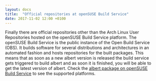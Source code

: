 ```yaml
---
layout: docs
title:  "Official repositories at openSUSE Build Service"
date: 2017-11-02 12:00 +0100
---
```


Finally there are official repositories other than the Arch Linux User Repositories hosted on the openSUSE Build Service platform. The openSUSE Build Service is the public instance of the Open Build Service (OBS). It builds software for several distributions and architectures in an automated fashion and hosts repositories for the built packages. This means that as soon as a new albert version is released the build service gets triggered to build albert and as soon it is finished, you will be able to get the latest version of albert. Check the [albert package on openSUSE Build Service](https://build.opensuse.org/package/show/home:manuelschneid3r/albert) to see the supported platforms.

